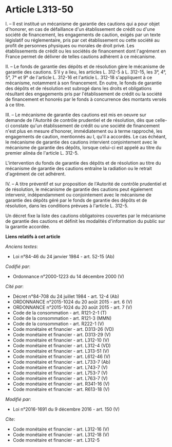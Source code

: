 # Article L313-50

I. – Il est institué un mécanisme de garantie des cautions qui a pour objet d'honorer, en cas de défaillance d'un
établissement de crédit ou d'une société de financement, les engagements de caution, exigés par un texte législatif ou
réglementaire, pris par cet établissement ou cette société au profit de personnes physiques ou morales de droit privé. Les
établissements de crédit ou les sociétés de financement dont l'agrément en France permet de délivrer de telles cautions
adhèrent à ce mécanisme. 

II. – Le fonds de garantie des dépôts et de résolution gère le mécanisme de garantie des cautions. S'il y a lieu, les
articles L. 312-5 à L. 312-15, les 3°, 4°, 5°, 7° et 9° de l'article L. 312-16 et l'article L. 312-18 s'appliquent à ce
mécanisme, notamment à son financement. En outre, le fonds de garantie des dépôts et de résolution est subrogé dans les
droits et obligations résultant des engagements pris par l'établissement de crédit ou la société de financement et honorés
par le fonds à concurrence des montants versés à ce titre. 

III. – Le mécanisme de garantie des cautions est mis en oeuvre sur demande de l'Autorité de contrôle prudentiel et de
résolution, dès que celle-ci constate qu'un établissement de crédit ou une société de financement n'est plus en mesure
d'honorer, immédiatement ou à terme rapproché, les engagements de caution, mentionnés au I, qu'il a accordés. Le cas échéant,
le mécanisme de garantie des cautions intervient conjointement avec le mécanisme de garantie des dépôts, lorsque celui-ci est
appelé au titre du premier alinéa de l'article L. 312-5. 

L'intervention du fonds de garantie des dépôts et de résolution au titre du mécanisme de garantie des cautions entraîne la
radiation ou le retrait d'agrément de cet adhérent. 

IV. – A titre préventif et sur proposition de l'Autorité de contrôle prudentiel et de résolution, le mécanisme de garantie
des cautions peut également intervenir, indépendamment ou conjointement avec le mécanisme de garantie des dépôts géré par le
fonds de garantie des dépôts et de résolution, dans les conditions prévues à l'article L. 312-5. 

Un décret fixe la liste des cautions obligatoires couvertes par le mécanisme de garantie des cautions et définit les
modalités d'information du public sur la garantie accordée.

**Liens relatifs à cet article**

_Anciens textes_:

  - Loi n°84-46 du 24 janvier 1984 - art. 52-15 (Ab)

_Codifié par_:

  - Ordonnance n°2000-1223 du 14 décembre 2000 (V)

_Cité par_:

  - Décret n°84-708 du 24 juillet 1984 - art. 12-4 (Ab)
  - ORDONNANCE n°2015-1024 du 20 août 2015 - art. 6 (V)
  - ORDONNANCE n°2015-1024 du 20 août 2015 - art. 7 (V)
  - Code de la consommation - art. R121-2-1 (T)
  - Code de la consommation - art. R121-3 (MMN)
  - Code de la consommation - art. R222-1 (V)
  - Code monétaire et financier - art. D313-26 (VD)
  - Code monétaire et financier - art. D313-29 (V)
  - Code monétaire et financier - art. L312-10 (V)
  - Code monétaire et financier - art. L312-4 (VD)
  - Code monétaire et financier - art. L313-51 (V)
  - Code monétaire et financier - art. L612-46 (V)
  - Code monétaire et financier - art. L733-7 (Ab)
  - Code monétaire et financier - art. L743-7 (V)
  - Code monétaire et financier - art. L753-7 (V)
  - Code monétaire et financier - art. L763-7 (V)
  - Code monétaire et financier - art. R341-16 (V)
  - Code monétaire et financier - art. R613-18 (V)

_Modifié par_:

  - Loi n°2016-1691 du 9 décembre 2016 - art. 150 (V)

_Cite_:

  - Code monétaire et financier - art. L312-16 (V)
  - Code monétaire et financier - art. L312-18 (V)
  - Code monétaire et financier - art. L312-5
